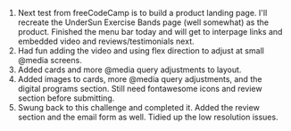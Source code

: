 1. Next test from freeCodeCamp is to build a product landing page. I'll recreate the UnderSun Exercise Bands page (well somewhat) as the product.  Finished the menu bar today and will get to interpage links and embedded video and reviews/testimonials next. 
2. Had fun adding the video and using flex direction to adjust at small @media screens. 
3. Added cards and more @media query adjustments to layout.
4. Added images to cards, more @media query adjustments, and the digital programs section. Still need fontawesome icons and review section before submitting. 
5. Swung back to this challenge and completed it. Added the review section and the email form as well. Tidied up the low resolution issues. 

